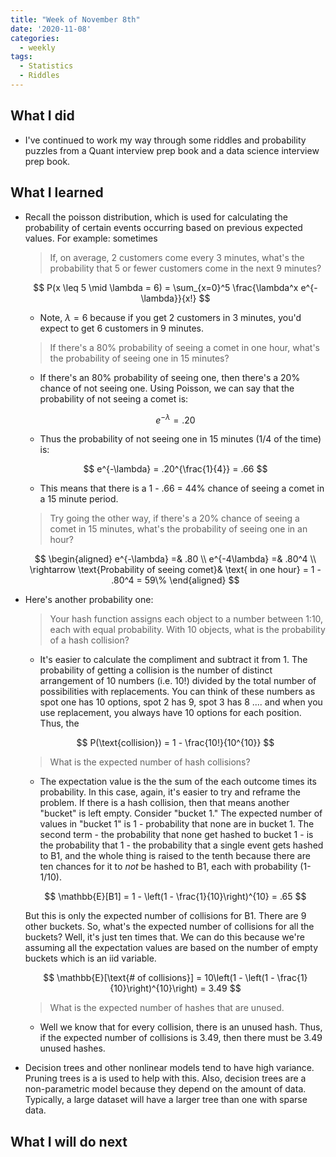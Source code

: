 ```yaml
---
title: "Week of November 8th"
date: '2020-11-08'
categories:
  - weekly
tags:
  - Statistics
  - Riddles
---
```


## What I did

- I've continued to work my way through some riddles and probability puzzles from a Quant interview prep book and a data science interview prep book.

## What I learned

- Recall the poisson distribution, which is used for calculating the probability of certain events occurring based on previous expected values. For example: sometimes

    > If, on average, 2 customers come every 3 minutes, what's the probability that 5 or fewer customers come in the next 9 minutes?

    $$
    P(x \leq 5 \mid \lambda = 6) = \sum_{x=0}^5 \frac{\lambda^x e^{-\lambda}}{x!}
    $$

    - Note, $\lambda = 6$ because if you get 2 customers in 3 minutes, you'd expect to get 6 customers in 9 minutes.

    > If there's a 80% probability of seeing a comet in one hour, what's the probability of seeing one in 15 minutes?

    - If there's an 80% probability of seeing one, then there's a 20% chance of not seeing one. Using Poisson, we can say that the probability of not seeing a comet is:

    $$
    e^{-\lambda} = .20
    $$

    - Thus the probability of not seeing one in 15 minutes (1/4 of the time) is:

    $$
    e^{-\lambda} = .20^{\frac{1}{4}} = .66
    $$

    - This means that there is a 1 - .66 = 44% chance of seeing a comet in a 15 minute period.

    > Try going the other way, if there's a 20% chance of seeing a comet in 15 minutes, what's the probability of seeing one in an hour?

    $$
    \begin{aligned}
    e^{-\lambda} =& .80 \\
    e^{-4\lambda} =& .80^4 \\
    \rightarrow \text{Probability of seeing comet}& \text{ in one hour} = 1 - .80^4 = 59\%
    \end{aligned}
    $$

- Here's another probability one:
  > Your hash function assigns each object to a number between 1:10, each with equal probability. With 10 objects, what is the probability of a hash collision?

    - It's easier to calculate the compliment and subtract it from 1. The probability of getting a collision is the number of distinct arrangement of 10 numbers (i.e. 10!) divided by the total number of possibilities with replacements. You can think of these numbers as spot one has 10 options, spot 2 has 9, spot 3 has 8 .... and when you use replacement, you always have 10 options for each position. Thus, the

    $$
    P(\text{collision}) = 1 - \frac{10!}{10^{10}}
    $$

  > What is the expected number of hash collisions?
  
    - The expectation value is the the sum of the each outcome times its probability. In this case, again, it's easier to try and reframe the problem. If there is a hash collision, then that means another "bucket" is left empty. Consider "bucket 1." The expected number of values in "bucket 1" is 1 - probability that none are in bucket 1. The second term - the probability that none get hashed to bucket 1 - is the probability that 1 - the probability that a single event gets hashed to B1, and the whole thing is raised to the tenth because there are ten chances for it to *not* be hashed to B1, each with probability (1-1/10).

    $$
    \mathbb{E}[B1] = 1 - \left(1 - \frac{1}{10}\right)^{10} = .65
    $$

    But this is only the expected number of collisions for B1. There are 9 other buckets. So, what's the expected number of collisions for all the buckets? Well, it's just ten times that. We can do this because we're assuming all the expectation values are based on the number of empty buckets which is an iid variable.

    $$
    \mathbb{E}[\text{# of collisions}] = 10\left(1 - \left(1 - \frac{1}{10}\right)^{10}\right) = 3.49
    $$

  > What is the expected number of hashes that are unused.

  - Well we know that for every collision, there is an unused hash. Thus, if the expected number of collisions is 3.49, then there must be 3.49 unused hashes.

- Decision trees and other nonlinear models tend to have high variance. Pruning trees is a is used to help with this. Also, decision trees are a non-parametric model because they depend on the amount of data. Typically, a large dataset will have a larger tree than one with sparse data.

## What I will do next
